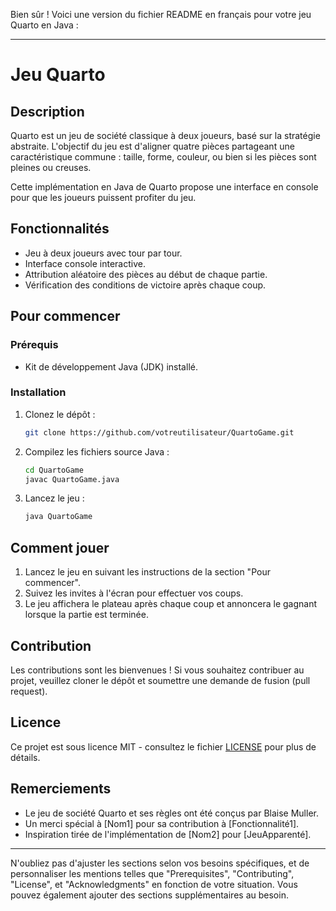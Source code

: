 Bien sûr ! Voici une version du fichier README en français pour votre jeu Quarto en Java :

---

# Jeu Quarto

## Description

Quarto est un jeu de société classique à deux joueurs, basé sur la stratégie abstraite. L'objectif du jeu est d'aligner quatre pièces partageant une caractéristique commune : taille, forme, couleur, ou bien si les pièces sont pleines ou creuses.

Cette implémentation en Java de Quarto propose une interface en console pour que les joueurs puissent profiter du jeu.

## Fonctionnalités

- Jeu à deux joueurs avec tour par tour.
- Interface console interactive.
- Attribution aléatoire des pièces au début de chaque partie.
- Vérification des conditions de victoire après chaque coup.

## Pour commencer

### Prérequis

- Kit de développement Java (JDK) installé.

### Installation

1. Clonez le dépôt :

   ```bash
   git clone https://github.com/votreutilisateur/QuartoGame.git
   ```

2. Compilez les fichiers source Java :

   ```bash
   cd QuartoGame
   javac QuartoGame.java
   ```

3. Lancez le jeu :

   ```bash
   java QuartoGame
   ```

## Comment jouer

1. Lancez le jeu en suivant les instructions de la section "Pour commencer".
2. Suivez les invites à l'écran pour effectuer vos coups.
3. Le jeu affichera le plateau après chaque coup et annoncera le gagnant lorsque la partie est terminée.

## Contribution

Les contributions sont les bienvenues ! Si vous souhaitez contribuer au projet, veuillez cloner le dépôt et soumettre une demande de fusion (pull request).

## Licence

Ce projet est sous licence MIT - consultez le fichier [LICENSE](LICENSE) pour plus de détails.

## Remerciements

- Le jeu de société Quarto et ses règles ont été conçus par Blaise Muller.
- Un merci spécial à [Nom1] pour sa contribution à [Fonctionnalité1].
- Inspiration tirée de l'implémentation de [Nom2] pour [JeuApparenté].

---

N'oubliez pas d'ajuster les sections selon vos besoins spécifiques, et de personnaliser les mentions telles que "Prerequisites", "Contributing", "License", et "Acknowledgments" en fonction de votre situation. Vous pouvez également ajouter des sections supplémentaires au besoin.
